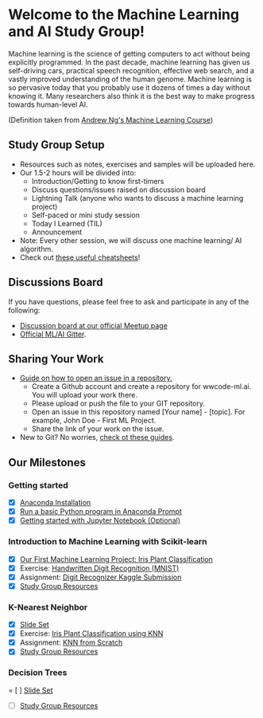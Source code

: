 # Welcome to the Machine Learning and AI Study Group!
Machine learning is the science of getting computers to act without being explicitly programmed. In the past decade, machine learning has given us self-driving cars, practical speech recognition, effective web search, and a vastly improved understanding of the human genome. Machine learning is so pervasive today that you probably use it dozens of times a day without knowing it. Many researchers also think it is the best way to make progress towards human-level AI.

(Definition taken from [Andrew Ng's Machine Learning Course](https://www.coursera.org/learn/machine-learning))

## Study Group Setup
* Resources such as notes, exercises and samples will be uploaded here.
* Our 1.5-2 hours will be divided into:
    - Introduction/Getting to know first-timers 
    - Discuss questions/issues raised on discussion board 
    - Lightning Talk (anyone who wants to discuss a machine learning project) 
    - Self-paced or mini study session
    - Today I Learned (TIL)
    - Announcement
* Note: Every other session, we will discuss one machine learning/ AI algorithm.
* Check out [these useful cheatsheets](https://gitlab.com/wwcodemanila/WWCodeManila-ML.AI/tree/master/cheatsheets)! 

## Discussions Board
If you have questions, please feel free to ask and participate in any of the following: 
- [Discussion board at our official Meetup page](https://www.meetup.com/Women-Who-Code-Manila/messages/boards/forum/25085644) 
- [Official ML/AI Gitter](https://gitter.im/WWCodeManila/Machine-Learning-AI). 

## Sharing Your Work
* [Guide on how to open an issue in a repository.](https://github.com/wwcodemanila/WWCodeManila-Python/blob/master/exercise_upload_step.md)
    * Create a Github account and create a repository for wwcode-ml.ai. You will upload your work there.
    * Please upload or push the file to your GIT repository.
    * Open an issue in this repository named [Your name] - [topic]. For example, John Doe - First ML Project.
    * Share the link of your work on the issue.
* New to Git? No worries, [check ot these guides](https://github.com/wwcodemanila/WWCodeManila-ML.AI/blob/master/tutorials/study_group_resources.md#github). 

## Our Milestones
### Getting started
- [X] [Anaconda Installation](https://www.continuum.io/downloads) 
- [X] [Run a basic Python program in Anaconda Prompt](https://github.com/wwcodemanila/WWCodeManila-ML.AI/blob/master/tutorials/installation_guide.md)
- [X] [Getting started with Jupyter Notebook (Optional)](https://www.datacamp.com/community/tutorials/tutorial-jupyter-notebook#gs.opKmdO0)

### Introduction to Machine Learning with Scikit-learn
- [x] [Our First Machine Learning Project: Iris Plant Classification](https://github.com/wwcodemanila/WWCodeManila-ML.AI/blob/master/tutorials/Intro-to-Machine-Learning.ipynb)
- [x] Exercise: [Handwritten Digit Recognition (MNIST)](https://github.com/wwcodemanila/WWCodeManila-ML.AI/blob/master/exercises/mnist_exercise.ipynb)
- [x] Assignment: [Digit Recognizer Kaggle Submission](https://github.com/wwcodemanila/WWCodeManila-ML.AI/blob/master/tutorials/kaggle_submission.md)
- [x] [Study Group Resources](https://github.com/wwcodemanila/WWCodeManila-ML.AI/blob/master/tutorials/study_group_resources.md#introduction-to-machine-learning-with-scikit-learn)

### K-Nearest Neighbor
- [x] [Slide Set](https://github.com/wwcodemanila/WWCodeManila-ML.AI/blob/master/slides/(Slide%20Set%202)%20K-Nearest%20Neighbor.pdf)
- [x] Exercise: [Iris Plant Classification using KNN](https://github.com/wwcodemanila/WWCodeManila-ML.AI/blob/master/exercises/iris_knn_exercise.ipynb)
- [x] Assignment: [KNN from Scratch](https://github.com/wwcodemanila/WWCodeManila-ML.AI/blob/master/exercises/knn_scratch_exercise.ipynb)
- [x] [Study Group Resources](https://github.com/wwcodemanila/WWCodeManila-ML.AI/blob/master/tutorials/study_group_resources.md#k-nearest-neighbor)

### Decision Trees
= [ ] [Slide Set]()
- [ ] [Study Group Resources](https://github.com/wwcodemanila/WWCodeManila-ML.AI/blob/master/tutorials/study_group_resources.md#decision-trees)